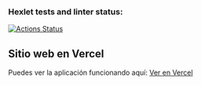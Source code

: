 ### Hexlet tests and linter status:
[![Actions Status](https://github.com/Porico94/fullstack-javascript-project-137/actions/workflows/hexlet-check.yml/badge.svg)](https://github.com/Porico94/fullstack-javascript-project-137/actions)

## Sitio web en Vercel
Puedes ver la aplicación funcionando aquí: [Ver en Vercel](https://fullstack-javascript-project-137-ebon.vercel.app/)
